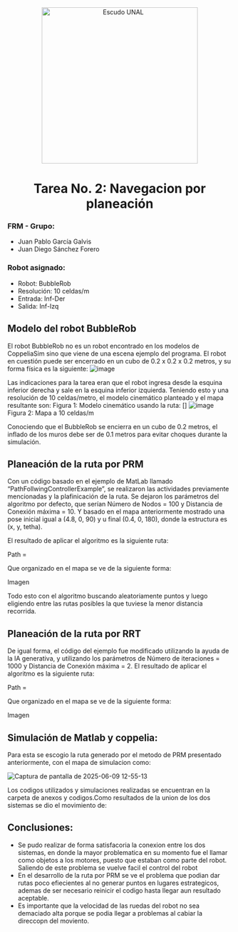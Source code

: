 <div align="center">
<picture>
    <source srcset="https://imgur.com/5bYAzsb.png" media="(prefers-color-scheme: dark)">
    <source srcset="https://imgur.com/Os03JoE.png" media="(prefers-color-scheme: light)">
    <img src="https://imgur.com/Os03JoE.png" alt="Escudo UNAL" width="350px">
</picture>
  
# Tarea No. 2: Navegacion por planeación

</div>

### FRM - Grupo:
- Juan Pablo García Galvis
- Juan Diego Sánchez Forero
### Robot asignado:
* Robot: BubbleRob
* Resolución: 10 celdas/m
* Entrada: Inf-Der
* Salida: Inf-Izq



## Modelo del robot BubbleRob
El robot BubbleRob no es un robot encontrado en los modelos de CoppeliaSim sino que viene de una escena ejemplo del programa. El robot en cuestión puede ser encerrado en un cubo de 0.2 x 0.2 x 0.2 metros, y su forma física es la siguiente:
![image](https://github.com/user-attachments/assets/0c8f80d4-4c3f-4aac-a30b-b42f176691b0)

Las indicaciones para la tarea eran que el robot ingresa desde la esquina inferior derecha y sale en la esquina inferior izquierda. Teniendo esto y una resolución de 10 celdas/metro, el modelo cinemático planteado y el mapa resultante son:
Figura 1: Modelo cinemático usando la ruta: []
![image](https://github.com/user-attachments/assets/93ac804e-6ce8-4a9a-9d57-f8251e75ff6b)
Figura 2: Mapa a 10 celdas/m

Conociendo que el BubbleRob se encierra en un cubo de 0.2 metros, el inflado de los muros debe ser de 0.1 metros para evitar choques durante la simulación.
## Planeación de la ruta por PRM
Con un código basado en el ejemplo de MatLab llamado “PathFollwingControllerExample”, se realizaron las actividades previamente mencionadas y la plafinicación de la ruta. Se dejaron los parámetros del algoritmo por defecto, que serían Número de Nodos = 100 y Distancia de Conexión máxima = 10. Y basado en el mapa anteriormente mostrado una pose inicial igual a (4.8, 0, 90) y u final (0.4, 0, 180), donde la estructura es (x, y, tetha).

El resultado de aplicar el algoritmo es la siguiente ruta:

Path = 

Que organizado en el mapa se ve de la siguiente forma:

Imagen

Todo esto con el algoritmo buscando aleatoriamente puntos y luego eligiendo entre las rutas posibles la que tuviese la menor distancia recorrida.


## Planeación de la ruta por RRT
De igual forma, el código del ejemplo fue modificado utilizando la ayuda de la IA generativa, y utilizando los parámetros de Número de iteraciones = 1000 y Distancia de Conexión máxima = 2.
El resultado de aplicar el algoritmo es la siguiente ruta:

Path = 

Que organizado en el mapa se ve de la siguiente forma:

Imagen






## Simulación de Matlab y coppelia:

Para esta se escogio la ruta generado por el metodo de PRM presentado anteriormente, con el mapa de simulacion como:


![Captura de pantalla de 2025-06-09 12-55-13](https://github.com/user-attachments/assets/4cbbcdff-3b5f-40bc-a2fa-886ab7afae93)

Los codigos utilizados y simulaciones realizadas se encuentran en la carpeta de anexos y codigos.Como resultados de la union de los dos sistemas se dio el movimiento de:



## Conclusiones:


- Se pudo realizar de forma satisfacoria la conexion entre los dos sistemas, en donde la mayor problematica en su momento fue el llamar como objetos a los motores, puesto que estaban como parte del robot. Saliendo de este problema se vuelve facil el control del robot
- En el desarrollo de la ruta por PRM se ve el problema que podian dar rutas poco efiecientes al no generar puntos en lugares estrategicos, ademas de ser necesario reinicir el codigo hasta llegar aun resultado aceptable.
- Es importante que la velocidad de las ruedas del robot no sea demaciado alta porque se podia llegar a problemas al cabiar la direccopn del moviento.



